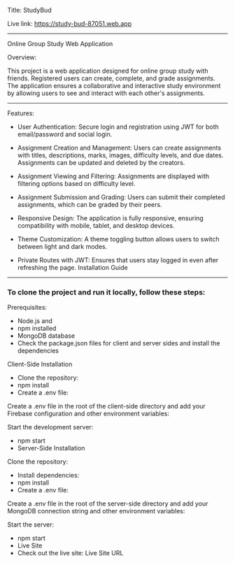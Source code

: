 Title: StudyBud

Live link: https://study-bud-87051.web.app
___


Online Group Study Web Application

Overview:

This project is a web application designed for online group study with friends. Registered users can create, complete, and grade assignments. The application ensures a collaborative and interactive study environment by allowing users to see and interact with each other's assignments.

___
Features:

+ User Authentication: Secure login and registration using JWT for both email/password and social login.

+ Assignment Creation and Management: Users can create assignments with titles, descriptions, marks, images, difficulty levels, and due dates. Assignments can be updated and deleted by the creators.
+ Assignment Viewing and Filtering: Assignments are displayed with filtering options based on difficulty level.
+ Assignment Submission and Grading: Users can submit their completed assignments, which can be graded by their peers.

+ Responsive Design: The application is fully responsive, ensuring compatibility with mobile, tablet, and desktop devices.
+ Theme Customization: A theme toggling button allows users to switch between light and dark modes.
+ Private Routes with JWT: Ensures that users stay logged in even after refreshing the page.
Installation Guide
___
<h3>To clone the project and run it locally, follow these steps:</h2>

Prerequisites: 

- Node.js and 
- npm installed
- MongoDB database
- Check the package.json files for client and server sides and install the dependencies

Client-Side Installation
- Clone the repository:
- npm install
- Create a .env file:

Create a .env file in the root of the client-side directory and add your Firebase configuration and other environment variables:


Start the development server:
- npm start
- Server-Side Installation

Clone the repository:

- Install dependencies:
- npm install
- Create a .env file:

Create a .env file in the root of the server-side directory and add your MongoDB connection string and other environment variables:

Start the server:

- npm start
- Live Site
- Check out the live site: Live Site URL


